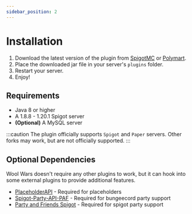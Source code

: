 ```yaml
---
sidebar_position: 2
---
```


# Installation

1. Download the latest version of the plugin from [SpigotMC](https://www.spigotmc.org/resources/105548/) or [Polymart](https://polymart.org/r/2551).
2. Place the downloaded jar file in your server's `plugins` folder.
3. Restart your server.
4. Enjoy!

## Requirements
- Java 8 or higher
- A 1.8.8 - 1.20.1 Spigot server
- **(Optional)** A MySQL server

:::caution
The plugin officially supports `Spigot` and `Paper` servers. Other forks may work, but are not officially supported.
:::

## Optional Dependencies

Wool Wars doesn't require any other plugins to work, but it can hook into some external plugins to provide additional features.

- [PlaceholderAPI](https://www.spigotmc.org/resources/placeholderapi.6245/) - Required for placeholders
- [Spigot-Party-API-PAF](https://www.spigotmc.org/resources/spigot-party-api-for-party-and-friends.39751/) - Required for bungeecord party support
- [Party and Friends Spigot](https://www.spigotmc.org/resources/party-and-friends-extended-for-spigot-supports-1-7-1-20-x.11633/) - Required for spigot party support

